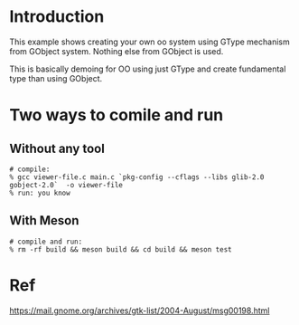 Introduction
============


This example shows creating your own oo system using GType mechanism from GObject system. Nothing else from GObject is used.

This is basically demoing for OO using just GType and create fundamental type than using GObject.


Two ways to comile and run
===

Without any tool
----------------

```
# compile:
% gcc viewer-file.c main.c `pkg-config --cflags --libs glib-2.0 gobject-2.0`  -o viewer-file
% run: you know
```

With Meson
------

```
# compile and run:
% rm -rf build && meson build && cd build && meson test
```

Ref
===
https://mail.gnome.org/archives/gtk-list/2004-August/msg00198.html
